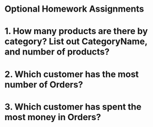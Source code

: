 # Optional Homework Assignments
# 1. How many products are there by category?  List out CategoryName, and number of products?

<!-- 
``` sql
SELECT Categories.CategoryName, Count(Products.ProductID) as NumberOfProducts
FROM Products
INNER Join Categories ON Categories.CategoryID = Products.CategoryID
Group by Categories.CategoryName
ORDER BY 1
```
-->
# 2. Which customer has the most number of Orders?
<!-- 
``` sql
Select  Customers.CustomerName, Customers.customerId, count(orderID) cnt
FROM ORders
JOIN Customers ON Customers.customerID = Orders.CustomerID
GROUP BY Customers.CustomerID
ORDER BY cnt desc
```
-->
# 3. Which customer has spent the most money in Orders?
<!-- 
``` sql

SELECT C.CustomerID, C.CustomerName
   , COUNT(DISTINCT O.OrderID) AS NumOfOrders
   , ROUND(SUM(P.Price * OD.Quantity), 2) AS AMOUNT
FROM [Orders] O
INNER JOIN [Customers] C
 ON O.CustomerID = C.CustomerID
INNER JOIN [OrderDetails] OD
 ON O.OrderID = OD.OrderID    
INNER JOIN [Products] P
 ON P.ProductID = OD.ProductID
GROUP BY C.CustomerID
ORDER BY Amount DESC
LIMIT 1
```
-->
